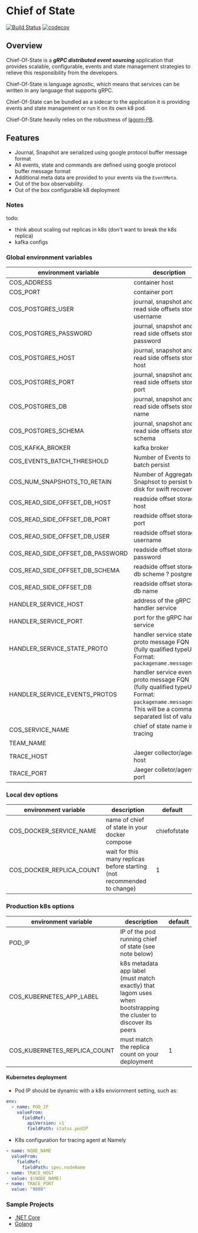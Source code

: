 # Chief of State

[![Build Status](https://drone.namely.land/api/badges/namely/chief-of-state/status.svg)](https://drone.namely.land/namely/chief-of-state)
[![codecov](https://codecov.io/gh/namely/chief-of-state/branch/master/graph/badge.svg?token=82PZVNR2P1)](https://codecov.io/gh/namely/chief-of-state)

## Overview

Chief-Of-State is a **_gRPC distributed event sourcing_** application that provides scalable, configurable, events and state management strategies to relieve this responsibility from the developers. 

Chief-Of-State is language agnostic, which means that services can be written in any language that supports gRPC. 

Chief-Of-State can be bundled as a sidecar to the application it is providing events and state management or run it on its own k8 pod. 

Chief-Of-State heavily relies on the robustness of [lagom-PB](https://github.com/super-flat/lagom-pb). 

## Features

- Journal, Snapshot are serialized using google protocol buffer message format
- All events, state and commands are defined using google protocol buffer message format
- Additional meta data are provided to your events via the `EventMeta`.
- Out of the box observability.
- Out of the box configurable k8 deployment

### Notes

todo:

- think about scaling out replicas in k8s (don't want to break the k8s replica)
- kafka configs

### Global environment variables

| environment variable | description | default |
|--- | --- | --- |
| COS_ADDRESS | container host | 0.0.0.0 |
| COS_PORT | container port | 9000 |
| COS_POSTGRES_USER | journal, snapshot and read side offsets store username | postgres |
| COS_POSTGRES_PASSWORD | journal, snapshot and read side offsets store password | changeme |
| COS_POSTGRES_HOST | journal, snapshot and read side offsets store host | localhost |
| COS_POSTGRES_PORT | journal, snapshot and read side offsets store port | 5432 |
| COS_POSTGRES_DB | journal, snapshot and read side offsets store db name | postgres |
| COS_POSTGRES_SCHEMA | journal, snapshot and read side offsets store db schema | public |
| COS_KAFKA_BROKER | kafka broker | localhost:9092 |
| COS_EVENTS_BATCH_THRESHOLD | Number of Events to batch persist | 100 |
| COS_NUM_SNAPSHOTS_TO_RETAIN | Number of Aggregate Snaphsot to persist to disk for swift recovery | 2 |
| COS_READ_SIDE_OFFSET_DB_HOST | readside offset storage host | localhost |
| COS_READ_SIDE_OFFSET_DB_PORT | readside offset storage port | 5432 |
| COS_READ_SIDE_OFFSET_DB_USER | readside offset storage username | postgres |
| COS_READ_SIDE_OFFSET_DB_PASSWORD | readside offset storage password | changeme |
| COS_READ_SIDE_OFFSET_DB_SCHEMA | readside offset storage db scheme ? postgres |
| COS_READ_SIDE_OFFSET_DB | readside offset storage db name | postgres |
| HANDLER_SERVICE_HOST | address of the gRPC handler service | <none> |
| HANDLER_SERVICE_PORT | port for the gRPC handler service | <none> |
| HANDLER_SERVICE_STATE_PROTO | handler service state proto message FQN (fully qualified typeUrl). Format: `packagename.messagename` | <none> |
| HANDLER_SERVICE_EVENTS_PROTOS | handler service events proto message FQN (fully qualified typeUrl). Format: `packagename.messagename`. This will be a comma separated list of values | <none> |
| COS_SERVICE_NAME | chief of state name in tracing | chiefofstate |
| TEAM_NAME | |
| TRACE_HOST | Jaeger collector/agent host | localhost |
| TRACE_PORT | Jaeger colletor/agent port | 14268 |

### Local dev options

| environment variable | description | default |
| --- | --- | --- |
| COS_DOCKER_SERVICE_NAME | name of chief of state in your docker compose | chiefofstate |
| COS_DOCKER_REPLICA_COUNT | wait for this many replicas before starting (not recommended to change) | 1 |

### Production k8s options

| environment variable | description | default |
| --- | --- | --- |
| POD_IP | IP of the pod running chief of state (see note below) | <none> |
| COS_KUBERNETES_APP_LABEL | k8s metadata app label (must match exactly) that lagom uses when bootstrapping the cluster to discover its peers | <none> |
| COS_KUBERNETES_REPLICA_COUNT | must match the replica count on your deployment | 1 |

#### Kubernetes deployment

- Pod IP should be dynamic with a k8s enviornment setting, such as:

```yaml
env:
  - name: POD_IP
    valueFrom:
      fieldRef:
        apiVersion: v1
        fieldPath: status.podIP
```

- K8s configuration for tracing agent at Namely

```yaml
- name: NODE_NAME
  valueFrom:
    fieldRef:
      fieldPath: spec.nodeName
- name: TRACE_HOST
  value: $(NODE_NAME)
- name: TRACE_PORT
  value: "9080"
```

### Sample Projects

- [.NET Core](https://github.com/namely/cos-banking)
- [Golang](https://github.com/namely/cos-go-sample)

